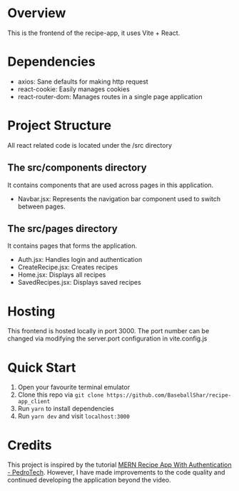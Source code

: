 # Overview
This is the frontend of the recipe-app, it uses Vite + React.

# Dependencies
- axios: Sane defaults for making http request
- react-cookie: Easily manages cookies
- react-router-dom: Manages routes in a single page application

# Project Structure
All react related code is located under the /src directory

## The src/components directory
It contains components that are used across pages in this application.
- Navbar.jsx: Represents the navigation bar component used to switch between pages.

## The src/pages directory
It contains pages that forms the application.
- Auth.jsx: Handles login and authentication
- CreateRecipe.jsx: Creates recipes
- Home.jsx: Displays all recipes
- SavedRecipes.jsx: Displays saved recipes

# Hosting
This frontend is hosted locally in port 3000. The port number can be changed via modifying the server.port configuration in vite.config.js

# Quick Start
1. Open your favourite terminal emulator
2. Clone this repo via `git clone https://github.com/BaseballShar/recipe-app_client`
3. Run `yarn` to install dependencies
4. Run `yarn dev` and visit `localhost:3000`

# Credits
This project is inspired by the tutorial [MERN Recipe App With Authentication - PedroTech](https://www.youtube.com/watch?v=P43DW3HUUH8). However, I have made improvements to the code quality and continued developing the application beyond the video.
